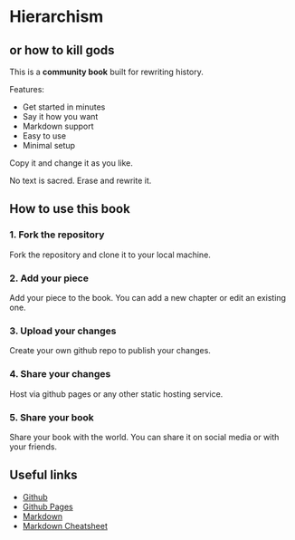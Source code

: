 # Hierarchism
## or how to kill gods

This is a **community book** built for rewriting history.

Features:
- Get started in minutes
- Say it how you want
- Markdown support
- Easy to use
- Minimal setup

Copy it and change it as you like.

No text is sacred. Erase and rewrite it.
## How to use this book
### 1. Fork the repository
Fork the repository and clone it to your local machine.
### 2. Add your piece
Add your piece to the book. You can add a new chapter or edit an existing one.
### 3. Upload your changes
Create your own github repo to publish your changes.
### 4. Share your changes
Host via github pages or any other static hosting service.
### 5. Share your book
Share your book with the world. You can share it on social media or with your friends.

## Useful links
- [Github](https://github.com)
- [Github Pages](https://pages.github.com/)
- [Markdown](https://www.markdownguide.org/)
- [Markdown Cheatsheet](https://github.com/im-luka/markdown-cheatsheet)

